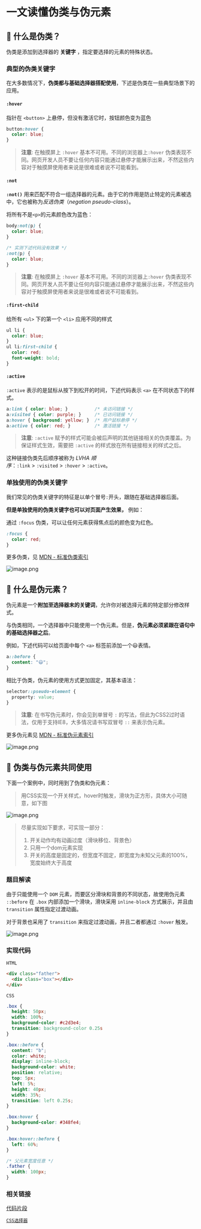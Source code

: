 # 一文读懂伪类与伪元素

## 🔰 什么是伪类？

伪类是添加到选择器的 **关键字** ，指定要选择的元素的特殊状态。

### 典型的伪类关键字

在大多数情况下，**伪类都与基础选择器搭配使用**，下述是伪类在一些典型场景下的应用。

#### `:hover`

指针在 `<button>` 上悬停，但没有激活它时，按钮颜色变为蓝色

```css
button:hover {
  color: blue;
}
```

> **注意**: 在触摸屏上 `:hover` 基本不可用。不同的浏览器上`:hover` 伪类表现不同。网页开发人员不要让任何内容只能通过悬停才能展示出来，不然这些内容对于触摸屏使用者来说是很难或者说不可能看到。

#### `:not`

**`:not()`** 用来匹配不符合一组选择器的元素。由于它的作用是防止特定的元素被选中，它也被称为*反选伪类*（*negation pseudo-class*）。

将所有不是`<p>`的元素颜色改为蓝色：

```css
body:not(p) {
  color: blue;
}

/* 实测下述代码没有效果 */
:not(p) {
  color: blue;
}
```

> **注意**: 在触摸屏上 `:hover` 基本不可用。不同的浏览器上`:hover` 伪类表现不同。网页开发人员不要让任何内容只能通过悬停才能展示出来，不然这些内容对于触摸屏使用者来说是很难或者说不可能看到。

#### `:first-child`

给所有 `<ul>` 下的第一个 `<li>` 应用不同的样式

```css
ul li {
  color: blue;
}
ul li:first-child {
  color: red;
  font-weight: bold;
}
```

#### `:active`

`:active` 表示的是鼠标从按下到松开的时间，下述代码表示 `<a>` 在不同状态下的样式。

```css
a:link { color: blue; }          /* 未访问链接 */
a:visited { color: purple; }     /* 已访问链接 */
a:hover { background: yellow; }  /* 用户鼠标悬停 */
a:active { color: red; }         /* 激活链接 */
```

> **注意**: `:active` 赋予的样式可能会被后声明的其他链接相关的伪类覆盖。为保证样式生效，需要把 `:active` 的样式放在所有链接相关的样式之后。

这种链接伪类先后顺序被称为 *LVHA 顺序*：`:link` > `:visited` > `:hover` > `:active`。

### 单独使用的伪类关键字

我们常见的伪类关键字的特征是以单个冒号`:`开头，跟随在基础选择器后面。

**但是单独使用的伪类关键字也可以对页面产生效果，** 例如：

通过 `:focus` 伪类，可以让任何元素获得焦点后的颜色变为红色。

```css
:focus {
  color: red;
}
```

更多伪类，见 [MDN - 标准伪类索引](https://developer.mozilla.org/zh-CN/docs/Web/CSS/Pseudo-classes#%E6%A0%87%E5%87%86%E4%BC%AA%E7%B1%BB%E7%B4%A2%E5%BC%95)

![image.png](https://p1-juejin.byteimg.com/tos-cn-i-k3u1fbpfcp/d77fd1d23840415ca645e9429237b6dc~tplv-k3u1fbpfcp-watermark.image?)

## 🔰 什么是伪元素？

伪元素是一个**附加至选择器末的关键词**，允许你对被选择元素的特定部分修改样式。

与伪类相同，一个选择器中只能使用一个伪元素。但是，**伪元素必须紧跟在语句中的基础选择器之后**。

例如，下述代码可以给页面中每个 `<a>` 标签前添加一个😃表情。

```css
a::before {
  content: "😃";
}
```

相比于伪类，伪元素的使用方式更加固定，其基本语法：

```css
selector::pseudo-element {
  property: value;
}
```

> **注意**: 在书写伪元素时，你会见到单冒号 `:` 的写法，但此为CSS2过时语法，仅用于支持IE8，大多情况请书写双冒号 `::` 来表示伪元素。

更多伪元素见 [MDN - 标准伪元素索引](https://developer.mozilla.org/zh-CN/docs/Web/CSS/Pseudo-elements#%E6%A0%87%E5%87%86%E4%BC%AA%E5%85%83%E7%B4%A0%E7%B4%A2%E5%BC%95)

![image.png](https://p3-juejin.byteimg.com/tos-cn-i-k3u1fbpfcp/17049cd3157f4a368c98d4fcd905c064~tplv-k3u1fbpfcp-watermark.image?)

## 📌 伪类与伪元素共同使用

下面一个案例中，同时用到了伪类和伪元素：

> 用CSS实现一个开关样式，hover时触发，滑块为正方形，具体大小可随意，如下图


![image.png](https://p6-juejin.byteimg.com/tos-cn-i-k3u1fbpfcp/a6e4b09bb9e64989b0561d48d10a2734~tplv-k3u1fbpfcp-watermark.image?)

> 尽量实现如下要求，可实现一部分：
> 1. 开关动作均有动画过度（滑块移位、背景色）
> 2. 只用一个dom元素实现
> 3. 开关的高度是固定的，但宽度不固定，即宽度为未知父元素的100%，宽度始终大于高度

### 题目解读

由于只能使用一个 `DOM` 元素，而要区分滑块和背景的不同状态，故使用伪元素 `::before` 在 `.box` 内部添加一个滑块，滑块采用 `inline-block` 方式展示，并且由 `transition` 属性指定过渡动画。

对于背景也采用了 `transition` 来指定过渡动画，并且二者都通过 `:hover` 触发。

![image.png](https://p9-juejin.byteimg.com/tos-cn-i-k3u1fbpfcp/1ac690e718be445083bc67b7bbcccb7e~tplv-k3u1fbpfcp-watermark.image?)

### 实现代码

`HTML`

```html
<div class="father">
  <div class="box"></div>
</div>
```

`CSS`

```css
.box {
  height: 50px;
  width: 100%;
  background-color: #c2d3e4;
  transition: background-color 0.25s
}

.box::before {
  content: "b";
  color: white;
  display: inline-block;
  background-color: white;
  position: relative;
  top: 5px;
  left: 5%;
  height: 40px;
  width: 35%;
  transition: left 0.25s;
}

.box:hover {
  background-color: #348fe4;
}

.box:hover::before {
  left: 60%;
}

/* 父元素宽度任意 */
.father {
  width: 100px;
}
```

### 相关链接

[代码片段](https://code.juejin.cn/pen/7088328950488760334)

[`CSS选择器`](https://developer.mozilla.org/zh-CN/docs/Learn/CSS/Building_blocks/Selectors)